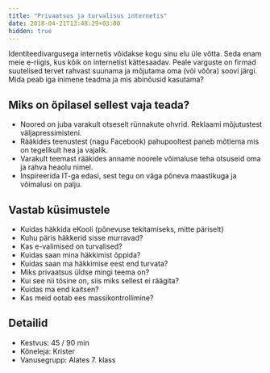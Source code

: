 ```yaml
---
title: "Privaatsus ja turvalisus internetis"
date: 2018-04-21T13:48:29+03:00
hidden: true
---
```


Identiteedivargusega internetis võidakse kogu sinu elu üle võtta. Seda enam meie e-riigis, kus kõik on internetist kättesaadav. Peale varguste on firmad suutelised tervet rahvast suunama ja mõjutama oma (või võõra) soovi järgi. Mida peab iga inimene teadma ja mis abinõusid kasutama? 

## Miks on õpilasel sellest vaja teada?

- Noored on juba varakult otseselt rünnakute ohvrid. Reklaami mõjutustest väljapressimisteni.
- Rääkides teenustest (nagu Facebook) pahupooltest paneb mõtlema mis on tegelikult hea ja vajalik.
- Varakult teemast rääkides anname noorele võimaluse teha otsuseid oma ja rahva heaolu nimel.
- Inspireerida IT-ga edasi, sest tegu on väga põneva maastikuga ja võimalusi on palju.

## Vastab küsimustele

- Kuidas häkkida eKooli (põnevuse tekitamiseks, mitte päriselt)
- Kuhu päris häkkerid sisse murravad?
- Kas e-valimised on turvalised?
- Kuidas saan mina häkkimist õppida?
- Kuidas saan ma häkkimise eest end turvata?
- Miks privaatsus üldse mingi teema on?
- Kui see nii tõsine on, siis miks sellest ei räägita?
- Kuidas ma end kaitsen?
- Kas meid ootab ees massikontrollimine?

## Detailid

- Kestvus: 45 / 90 min
- Kõneleja: Krister
- Vanusegrupp: Alates 7. klass
